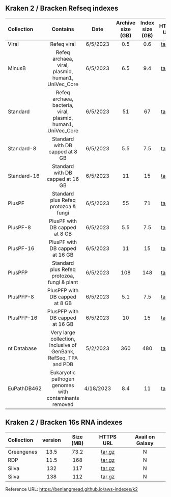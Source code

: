 ## Kraken 2 / Bracken Refseq indexes

| Collection | Contains |	Date | Archive size (GB) | Index size (GB) | HTTPS URL	| Avail on Galaxy |
|:-----------|:--------:|:----:|:-----------------:|:---------------:|:----------:| :--------------:|
| Viral	     |Refeq viral	| 6/5/2023 |	0.5	| 0.6	| [tar.gz](https://genome-idx.s3.amazonaws.com/kraken/k2_viral_20230605.tar.gz) | N |
| MinusB	   |Refeq archaea, viral, plasmid, human1, UniVec_Core |6/5/2023	|6.5	|9.4	| [tar.gz](https://genome-idx.s3.amazonaws.com/kraken/k2_minusb_20230605.tar.gz) | N |
| Standard	 |Refeq archaea, bacteria, viral, plasmid, human1, UniVec_Core	| 6/5/2023 | 51 |	67	| [tar.gz](https://genome-idx.s3.amazonaws.com/kraken/k2_standard_20230605.tar.gz)	| N |
| Standard-8 |Standard with DB capped at 8 GB	 | 6/5/2023	 | 5.5 |	7.5	| [tar.gz](https://genome-idx.s3.amazonaws.com/kraken/k2_standard_08gb_20230605.tar.gz)	| N |
| Standard-16|Standard with DB capped at 16 GB |	6/5/2023 | 11	 |  15	| [tar.gz](https://genome-idx.s3.amazonaws.com/kraken/k2_standard_16gb_20230605.tar.gz)	| N |
| PlusPF	   |Standard plus Refeq protozoa & fungi |	6/5/2023	| 55	| 71	| [tar.gz](https://genome-idx.s3.amazonaws.com/kraken/k2_pluspf_20230605.tar.gz)	|N|
| PlusPF-8	 |PlusPF with DB capped at 8 GB	|6/5/2023	| 5.5	| 7.5	| [tar.gz](https://genome-idx.s3.amazonaws.com/kraken/k2_pluspf_08gb_20230605.tar.gz)	|N|
| PlusPF-16	 |PlusPF with DB capped at 16 GB |	6/5/2023	| 11	| 15 | [tar.gz](https://genome-idx.s3.amazonaws.com/kraken/k2_pluspf_16gb_20230605.tar.gz)	|N|
| PlusPFP	   |Standard plus Refeq protozoa, fungi & plant	| 6/5/2023	| 108	| 148 |	[tar.gz](https://genome-idx.s3.amazonaws.com/kraken/k2_pluspfp_20230605.tar.gz)	|N|
| PlusPFP-8	 |PlusPFP with DB capped at 8 GB	| 6/5/2023	| 5.1 |	7.5	| [tar.gz](https://genome-idx.s3.amazonaws.com/kraken/k2_pluspfp_08gb_20230605.tar.gz)	|N|
| PlusPFP-16 |PlusPFP with DB capped at 16 GB	| 6/5/2023	| 10	| 15	| [tar.gz](https://genome-idx.s3.amazonaws.com/kraken/k2_nt_20230502.tar.gz)	|N|
| nt Database|Very large collection, inclusive of GenBank, RefSeq, TPA and PDB	| 5/2/2023 |	360	| 480 |[tar.gz](https://genome-idx.s3.amazonaws.com/kraken/k2_nt_20230502.tar.gz)	|N|
| EuPathDB462|Eukaryotic pathogen genomes with contaminants removed	| 4/18/2023 |	8.4	| 11	| [tar.gz](https://genome-idx.s3.amazonaws.com/kraken/k2_eupathdb48_20230407.tar.gz)	|N|

## Kraken 2 / Bracken 16s RNA indexes

| Collection      |  version      | Size (MB)     | HTTPS URL     | Avail on Galaxy  |
|:----------------|:-------------:|:-------------:|:----------------:|:----------------:|
| Greengenes      |   13.5        | 73.2          | [tar.gz](https://genome-idx.s3.amazonaws.com/kraken/16S_Greengenes13.5_20200326.tgz)    | N |
| RDP             |   11.5        | 168           | [tar.gz](https://genome-idx.s3.amazonaws.com/kraken/16S_RDP11.5_20200326.tgz)           | N |
| Silva           |   132         | 117           | [tar.gz](https://genome-idx.s3.amazonaws.com/kraken/16S_Silva132_20200326.tgz)          | N |
| Silva           |   138         | 112	          | [tar.gz](https://genome-idx.s3.amazonaws.com/kraken/16S_Silva138_20200326.tgz)          | N |

Reference URL: https://benlangmead.github.io/aws-indexes/k2
